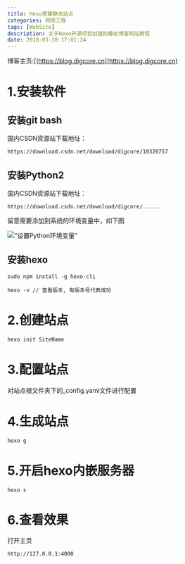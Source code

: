 ```yaml
---
title: Hexo搭建静态站点
categories: 网络工程
tags: [WebSite]
description: 关于Hexo开源项目创建的静态博客网站教程
date: 2018-03-30 17:01:24
---
```


博客主页:[(https://blog.digcore.cn](https://blog.digcore.cn)

# 1.安装软件

## 安装git bash

国内CSDN资源站下载地址：

	https://download.csdn.net/download/digcore/10320757

## 安装Python2

国内CSDN资源站下载地址：
	
	https://download.csdn.net/download/digcore/......

留意需要添加到系统的环境变量中，如下图

![“设置Python环境变量”](/img/blog_pic/设置Python环境变量.png)

## 安装hexo

	sudo npm install -g hexo-cli
	
	hexo -v	// 查看版本, 有版本号代表成功

# 2.创建站点

	hexo init SiteName

# 3.配置站点

对站点根文件夹下的_config.yaml文件进行配置

# 4.生成站点

	hexo g

# 5.开启hexo内嵌服务器

	hexo s

# 6.查看效果
打开主页
	
	http://127.0.0.1:4000